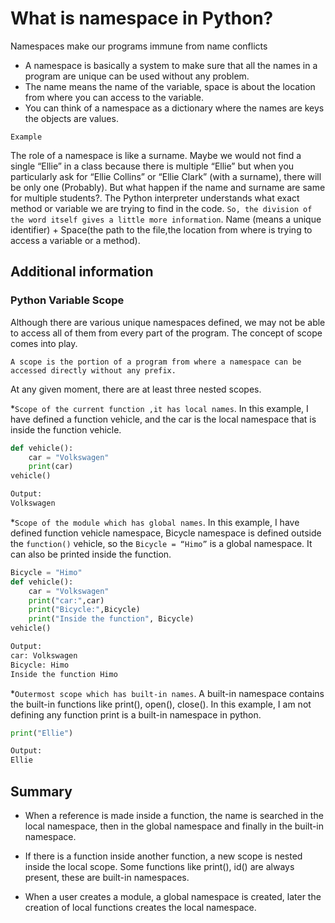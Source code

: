# What is namespace in Python?

Namespaces make our programs immune from name conflicts

* A namespace is basically a system to make sure that all the names in a program are unique can be used without any problem.
* The name means the name of the variable, space is about the location from where you can access to the variable.
* You can think of a namespace as a dictionary where the names are keys  the objects are values.

`Example`

The role of a namespace is like a surname. Maybe we would not find a single “Ellie” in a class because there is  multiple “Ellie” but when you particularly ask for “Ellie Collins” or “Ellie Clark” (with a surname), there will be only one (Probably).
But what happen if the name and surname are same for multiple students?. The Python interpreter understands what exact method or variable we are trying to find  in the code. `So, the division of the word itself gives a little more information`. Name (means a unique identifier) + Space(the path to the file,the location from where is trying to access a variable or a method).

## Additional information

### Python Variable Scope

Although there are various unique namespaces defined, we may not be able to access all of them from every part of the program. The concept of scope comes into play.

`A scope is the portion of a program from where a namespace can be accessed directly without any prefix.`

At any given moment, there are at least three nested scopes.

*`Scope of the current function ,it has local names`. In this example, I have defined a function vehicle, and the car is the local namespace that is inside the function vehicle.

```python
def vehicle():
    car = "Volkswagen"
    print(car)
vehicle()

Output:
Volkswagen
```

*`Scope of the module which has global names`. In this example, I have defined function vehicle namespace, Bicycle namespace is defined outside the `function()` vehicle, so the `Bicycle = “Himo”` is a global namespace.
It can also be printed inside the function.

```python
Bicycle = "Himo"
def vehicle():
    car = "Volkswagen"
    print("car:",car)
    print("Bicycle:",Bicycle)
    print("Inside the function", Bicycle)
vehicle()

Output:
car: Volkswagen
Bicycle: Himo
Inside the function Himo
```

*`Outermost scope which has built-in names`. A built-in namespace contains the built-in functions like print(), open(), close(). In this example, I am not defining any function print is a built-in namespace in python.

```Python
print("Ellie")

Output:
Ellie
```

## Summary

* When a reference is made inside a function, the name is searched in the local namespace, then in the global namespace and finally in the built-in namespace.

* If there is a function inside another function, a new scope is nested inside the local scope.
Some functions like print(), id() are always present, these are built-in namespaces. 

* When a user creates a module, a global namespace is created, later the creation of local functions creates the local namespace.
